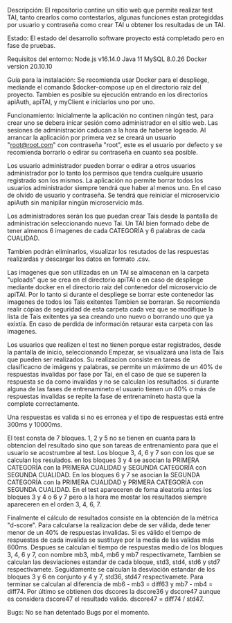 Descripción:
El repositorio contine un sitio web que permite realizar test TAI, tanto crearlos como contestarlos, algunas funciones estan protegiddas por usuario y contraseña como crear TAI u obtener los resultadas de un TAI.

Estado:
El estado del desarrollo software proyecto está completado pero en fase de pruebas.

Requisitos del entorno:
Node.js v16.14.0
Java 11
MySQL 8.0.26
Docker version 20.10.10

Guía para la instalación:
Se recomienda usar Docker para el despliege, mediande el comando $docker-compose up en el directorio raiz del proyecto.
Tambien es posible su ejecución entrando en los directorios apiAuth, apiTAI, y myClient e iniciarlos uno por uno.

Funcionamiento:
Inicialmente la aplicación no continen ningún test, para crear uno se debera inicar sesión como administrador en el sitio web. Las sesiones de administración caducan a la hora de haberse logeado. Al arrancar la aplicación por primera vez se creará un usuario "root@root.com" con contraseña "root", este es el usuario por defecto y se recomienda borrarlo o edirar su contraseña en cuanto sea posible.

Los usuario administrador pueden borrar o edirar a otros usuarios administrador por lo tanto los permisos que tendra cualquire usuario registrado son los mismos. La aplicación no permite borrar todos los usuarios administrador siempre tendrá que haber al menos uno. En el caso de olvido de usuario y contraseña. Se tendrá que reiniciar el microservicio apiAuth sin manipilar ningún microservicio más.

Los administradores serán los que puedan crear Tais desde la pantalla de administración seleccionando nuevo Tai.
Un TAI bien formado debe de tener almenos 6 imagenes de cada CATEGORÍA y 6 palabras de cada CUALIDAD.

Tambien podrán eliminarlos, visualizar los resutados de las respuestas realizardas y descargar los datos en formato .csv.

Las imagenes que son utilizadas en un TAI se almacenan en la carpeta "uploads" que se crea en el directorio apiTAI o en caso de despliege mediante docker en el directorio raiz del contenedor del microservicio de apiTAI. Por lo tanto si durante el despliege se borrar este contenedor las imagenes de todos los Tais exitentes Tambien se borraran. Se recomienda realir cópias de seguridad de esta carpeta cada vez que se modifique la lista de Tais exitentes ya sea creando uno nuevo o borrando uno que ya exixtía. En caso de perdida de información retaurar esta carpeta con las imagenes.

Los usuarios que realizen el test no tienen porque estar registrados, desde la pantalla de inicio, seleccionando Empezar, se visualizará una lista de Tais que pueden ser realizados. Su realizacion consiste en tareas de clasificacno de imágens y palabras, se permite un máximmo de un 40% de respuestas invalidas por fase por Tai, en el caso de que se superen la respuesta se da como invalidas y no se calculan los resultados. si durante alguna de las fases de entrenamineto el usuario tienen un 40% o más de respuestas invalidas se repite la fase de entrenamineto hasta que la complete correctamente.

Una respuestas es valida si no es erronea y el tipo de respuestas está entre 300ms y 10000ms.

El test consta de 7 bloques. 1, 2 y 5 no se tienen en cuanta para la obtencion del resultado sino que son tareas de entrenamiento para que el usuario se acostrumbre al test. Los bloque 3, 4, 6 y 7 son con los que se calculan los resulados. en los bloques 3 y 4 se asocian la PRIMERA CATEGORÍA con la PRIMERA CUALIDAD y SEGUNDA CATEGORÍA con SEGUNDA CUALIDAD. En los bloques 6 y 7 se asocian la SEGUNDA CATEGORÍA con la PRIMERA CUALIDAD y PRIMERA CATEGORÍA con SEGUNDA CUALIDAD. En el test apareceren de foma aleatoria antes los bloques 3 y 4 o 6 y 7 pero a la hora me mostar los resultados siempre apareceren en el orden 3, 4, 6, 7.

Finalmente el cálculo de resultados consiste en la obtención de la métrica "d-score". Para calcularse la realizacion debe de ser válida, dede tener menor de un 40% de respuestas invalidas. Si es válido el tiempo de respuestas de cada invalida se sustituye por la media de las validas más 600ms. Despues se calculan el tiempo de respuestas medio de los bloques 3, 4, 6 y 7, con nombre mb3, mb4, mb6 y mb7 respectivamete, Tambien se calculan las desviaciones estandar de cada bloque, std3, std4, std6 y std7 respectivamete. Seguidamente se calculan la desviación estandar de los bloques 3 y 6 en conjunto y 4 y 7, std36, std47 respectivamete. Para terminar se calculan al diferencia de mb6 - mb3 = diff63 y mb7 - mb4 = diff74. Por último se obtienen dos dscores la dscore36 y dscore47 aunque es considera dscore47 el resultado valido. dscore47 = diff74 / std47.

Bugs:
No se han detentado Bugs por el momento.
